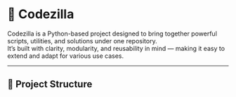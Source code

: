 # 🐉 Codezilla

Codezilla is a Python-based project designed to bring together powerful scripts, utilities, and solutions under one repository.  
It’s built with clarity, modularity, and reusability in mind — making it easy to extend and adapt for various use cases.

---

## 📂 Project Structure

